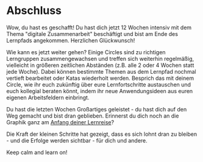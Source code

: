 # Abschluss

Wow, du hast es geschafft! Du hast dich jetzt 12 Wochen intensiv mit dem
Thema "digitale Zusammenarbeit" beschäftigt und bist am Ende des
Lernpfads angekommen. Herzlichen Glückwunsch!

Wie kann es jetzt weiter gehen? Einige Circles sind zu richtigen
Lerngruppen zusammengewachsen und treffen sich weiterhin regelmäßig,
vielleicht in größeren zeitlichen Abständen (z.B. alle 2 oder 4 Wochen
statt jede Woche). Dabei können bestimmte Themen aus dem Lernpfad
nochmal vertieft bearbeitet oder Katas wiederholt werden. Besprich das
mit deinem Circle, wie ihr euch zukünftig über eure Lernfortschritte
austauschen und euch kollegial beraten könnt, indem ihr neue
Anwendungsideen aus euren eigenen Arbeitsfeldern einbringt.

Du hast die letzten Wochen Großartiges geleistet - du hast dich auf den
Weg gemacht und bist dran geblieben. Erinnerst du dich noch an die
Graphik ganz am [Anfang deiner Lernreise](3-0-Lernreise.md)?

Die Kraft der kleinen Schritte hat gezeigt, dass es sich lohnt dran zu
bleiben - und die Erfolge werden sichtbar - für dich und andere.

Keep calm and learn on!
